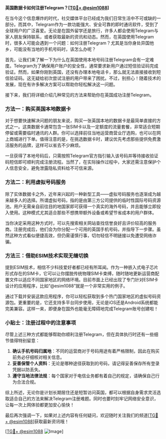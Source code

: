 **英国数据卡如何注册Telegram？[[TG💪+ @esim1088](https://t.me/s/esim1088)]**

在当今这个信息爆炸的时代，社交媒体平台已经成为我们日常生活中不可或缺的一部分。而其中，Telegram作为一款功能强大、安全可靠的即时通讯软件，受到了全球用户的广泛喜爱。无论是在国外留学还是旅行，许多人都会使用Telegram与家人朋友保持联系，或者获取最新的资讯和动态。然而，在英国使用Telegram时，很多人可能会遇到一个问题：如何注册Telegram？尤其是当你身处异国他乡，可能没有当地的手机号码时，该怎么办呢？

首先，让我们来了解一下为什么在英国使用本地号码注册Telegram会有一定难度。Telegram为了确保用户账户的安全性，通常要求新用户通过短信验证码完成验证。然而，如果你刚到英国，还没有办理本地电话卡，那么就无法直接接收到短信验证码。这无疑给初次尝试注册的用户带来了困扰。不过，别担心！随着技术的发展，现在有许多解决方案可以帮助你轻松解决这一问题。

接下来，我们将详细介绍几种常见的方法来帮助你在英国成功注册Telegram。

### 方法一：购买英国本地数据卡

对于想要快速解决问题的朋友来说，购买一张英国本地的数据卡是最简单直接的方式之一。这类数据卡通常包含一张SIM卡以及一定额度的流量套餐，非常适合短期停留或需要临时通讯的人群。你可以选择前往当地运营商营业厅选购，也可以在网上商城进行下单。值得注意的是，在挑选数据卡时，建议优先考虑那些提供免费激活服务的品牌，这样可以省去不少麻烦。

一旦获得了本地号码后，只需按照Telegram官方指引输入该号码并等待接收验证码短信即可顺利完成注册流程。当然了，在实际操作过程中，大家还需注意保护个人信息安全，避免泄露隐私资料给不可信来源。

### 方法二：利用虚拟号码服务

除了实体数据卡之外，近年来兴起的一种新型工具——虚拟号码服务也逐渐成为越来越多人的选择。所谓虚拟号码，指的是由第三方公司提供的临时性国际号码资源池。用户无需亲自前往目的地国家即可获得一个真实的海外号码，并且能够立即投入使用。这种模式尤其适合那些不想携带额外设备或希望节省成本的用户群体。

当你决定采用这种方式时，可以先搜索相关网站查找信誉良好且评价较高的服务商。注册完成后，他们会为你分配一个可用的英国手机号码，并指导下一步骤。虽然这种方式看似便捷高效，但仍需谨慎行事，切勿轻信不明链接以免遭受网络诈骗。

### 方法三：借助ESIM技术实现无缝切换

提到ESIM技术，相信不少科技爱好者都已经有所耳闻。作为一种嵌入式电子芯片形式存在的SIM卡，它可以让你摆脱传统物理SIM卡束缚，随时随地更新运营商配置文件以适应不同国家地区的网络环境。目前市面上已经出现了专门针对ESIM卡设计的应用程序，比如“@esim1088”就是一个非常实用的例子。

通过下载并安装这款应用程序，你可以轻松获取到多个热门国家地区的虚拟号码资源包。更重要的是，它还支持多平台同步使用，无论是iOS还是Android系统都能完美兼容。这样一来，即便身在国外也能毫无障碍地完成Telegram账号创建啦！

### 小贴士：注册过程中的注意事项

尽管上述三种方式都能够帮助你顺利注册Telegram，但在具体执行时还有一些细节值得特别留意：

1. **确认手机号码归属地**：不同的运营商对于号码用途有着严格限制，因此在购买前务必仔细核对相关信息。
2. **妥善保管个人资料**：无论是哪种途径获取到的号码，请记得妥善保存所有登录凭据以防丢失。
3. **遵守当地法律法规**：每个国家对于电信业务都有着自己的规定，请确保自己行为合法合规。

综上所述，无论你是计划长期居住还是短暂访问英国，都可以根据自身需求灵活选取适合自己的方法来解决Telegram注册难题。同时也要时刻牢记网络安全意识，让每一次上网体验都更加安心愉快！

最后再次强调一下，如果对上述内容有任何疑问，欢迎随时关注我们的频道[[TG💪+ @esim1088](https://t.me/s/esim1088)]获取最新资讯哦！

[[TG💪+ @esim1088](https://t.me/s/esim1088) ![Image](https://i.postimg.cc/4NQfJmqS/Snipaste-2025-05-13-00-14-12.png)]